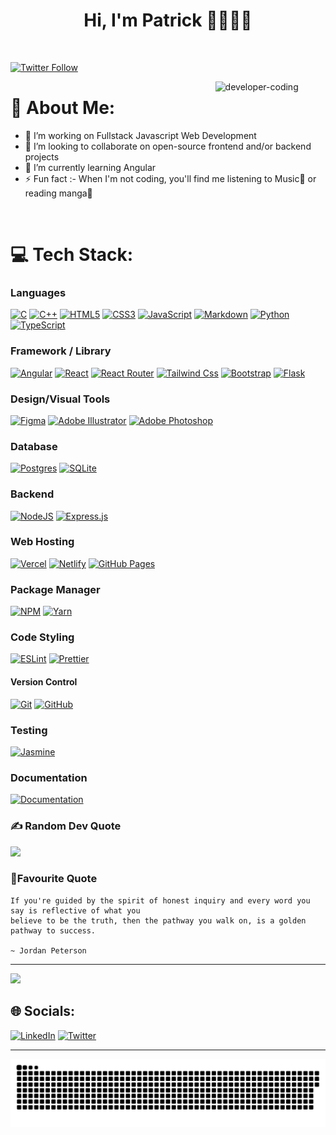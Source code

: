 <h1 align="center">Hi, I'm Patrick 👋👨🏾‍💻</h1>

<br>

[![Twitter Follow](https://img.shields.io/twitter/follow/grandrick001?color=%231DA1F2&logo=Twitter&style=for-the-badge)](https://twitter.com/intent/follow?original_referer=https%3A%2F%2Fgithub.com%2Fgrandrick001&screen_name=grandrick001)

<p><img align="right" src="https://github.com/Adam-pw/Adam-pw/blob/main/animation_500_kxa883sd.gif" width="35%" alt="developer-coding" /></p>

# 💫 About Me:
- 🔭 I’m working on Fullstack Javascript Web Development
- 👯 I’m looking to collaborate on open-source frontend and/or backend projects
- 🌱 I’m currently learning Angular
- ⚡ Fun fact :- When I'm not coding, you'll find me listening to Music🎵 or reading manga🎇

<br>

# 💻 Tech Stack:
### Languages
[![C](https://img.shields.io/badge/c-%2300599C.svg?style=for-the-badge&logo=c&logoColor=white)](https://www.gnu.org/software/gnu-c-manual/gnu-c-manual.html)
[![C++](https://img.shields.io/badge/c++-%2300599C.svg?style=for-the-badge&logo=c%2B%2B&logoColor=white)](https://cplusplus.com/doc/tutorial/)
[![HTML5](https://img.shields.io/badge/html5-%23E34F26.svg?style=for-the-badge&logo=html5&logoColor=white)](https://developer.mozilla.org/en-US/docs/Glossary/HTML5)
[![CSS3](https://img.shields.io/badge/css3-%231572B6.svg?style=for-the-badge&logo=css3&logoColor=white)](https://developer.mozilla.org/en-US/docs/Web/CSS)
[![JavaScript](https://img.shields.io/badge/javascript-%23323330.svg?style=for-the-badge&logo=javascript&logoColor=%23F7DF1E)](https://developer.mozilla.org/en-US/docs/Web/javascript)
[![Markdown](https://img.shields.io/badge/markdown-%23000000.svg?style=for-the-badge&logo=markdown&logoColor=white)](https://www.markdownguide.org/)
[![Python](https://img.shields.io/badge/python-3670A0?style=for-the-badge&logo=python&logoColor=ffdd54)](https://www.python.org/doc/)
[![TypeScript](https://img.shields.io/badge/typescript-%23007ACC.svg?style=for-the-badge&logo=typescript&logoColor=white)](https://www.typescriptlang.org/docs/)

### Framework / Library
[![Angular](https://img.shields.io/badge/angular-%23dd00319a.svg?style=for-the-badge&logo=angular&logoColor=%23ffffff)](https://angular.io)
[![React](https://img.shields.io/badge/react-%2320232a.svg?style=for-the-badge&logo=react&logoColor=%2361DAFB)](https://reactjs.org/docs/getting-started.html)
[![React Router](https://img.shields.io/badge/React_Router-CA4245?style=for-the-badge&logo=react-router&logoColor=white)](https://reactrouter.com/en/main)
[![Tailwind Css](https://img.shields.io/badge/tailwindcss-%230ea5e99a.svg?style=for-the-badge&logo=tailwindcss&logoColor=%23ffffff)](https://tailwindcss.com/docs/installation)
[![Bootstrap](https://img.shields.io/badge/bootstrap-%23563D7C.svg?style=for-the-badge&logo=bootstrap&logoColor=white)](https://getbootstrap.com/docs/5.3/getting-started/introduction/)
[![Flask](https://img.shields.io/badge/flask-%23000.svg?style=for-the-badge&logo=flask&logoColor=white)](https://flask.palletsprojects.com/en/2.2.x/)

### Design/Visual Tools
[![Figma](https://img.shields.io/badge/figma-%23F24E1E.svg?style=for-the-badge&logo=figma&logoColor=white)](https://www.figma.com/developers)
[![Adobe Illustrator](https://img.shields.io/badge/adobeillustrator-%23FF9A00.svg?style=for-the-badge&logo=adobeillustrator&logoColor=white)](https://helpx.adobe.com/illustrator/user-guide.html)
[![Adobe Photoshop](https://img.shields.io/badge/adobephotoshop-%2331A8FF.svg?style=for-the-badge&logo=adobephotoshop&logoColor=white)](https://helpx.adobe.com/photoshop/user-guide.html)

### Database
[![Postgres](https://img.shields.io/badge/postgres-%23316192.svg?style=for-the-badge&logo=postgresql&logoColor=white)](https://www.postgresql.org/docs/)
[![SQLite](https://img.shields.io/badge/sqlite-%2307405e.svg?style=for-the-badge&logo=sqlite&logoColor=white)](https://www.sqlite.org/docs.html)

### Backend
[![NodeJS](https://img.shields.io/badge/node.js-6DA55F?style=for-the-badge&logo=node.js&logoColor=white)](https://nodejs.org/en/docs/)
[![Express.js](https://img.shields.io/badge/express.js-%23404d59.svg?style=for-the-badge&logo=express&logoColor=%2361DAFB)](http://expressjs.com/)


### Web Hosting
[![Vercel](https://img.shields.io/badge/vercel-%23000000.svg?style=for-the-badge&logo=vercel&logoColor=white)](https://vercel.com/docs)
[![Netlify](https://img.shields.io/badge/netlify-%23000000.svg?style=for-the-badge&logo=netlify&logoColor=#00C7B7)](https://docs.netlify.com/)
[![GitHub Pages](https://img.shields.io/badge/-GitHub%20Pages-000?style=for-the-badge&logo=github)](https://docs.github.com/en/pages)

### Package Manager
[![NPM](https://img.shields.io/badge/NPM-%23000000.svg?style=for-the-badge&logo=npm&logoColor=white)](https://docs.npmjs.com/)
[![Yarn](https://img.shields.io/badge/yarn-%232C8EBB.svg?style=for-the-badge&logo=yarn&logoColor=white)](https://classic.yarnpkg.com/lang/en/docs/)

### Code Styling
[![ESLint](https://img.shields.io/badge/ESLint-4B3263?style=for-the-badge&logo=eslint&logoColor=white)](https://eslint.org/docs/latest/)
[![Prettier](https://img.shields.io/badge/prettier-1a2b34?style=for-the-badge&logo=prettier&logoColor=white)](https://prettier.io/docs/en/index.html)

#### Version Control
[![Git](https://img.shields.io/badge/-Git-000?style=for-the-badge&logo=git)](https://git-scm.com/doc)
[![GitHub](https://img.shields.io/badge/-GitHub-000?style=for-the-badge&logo=github)](https://docs.github.com/en)

### Testing
[![Jasmine](https://img.shields.io/badge/jasmine-%238A4182.svg?style=for-the-badge&logo=jasmine&logoColor=white)](https://jasmine.github.io/)

### Documentation
[![Documentation](https://img.shields.io/badge/docusaurus-%25c2a0.svg?style=for-the-badge&logo=docusaurus&logoColor=white)](https://docusaurus.io/docs/)

<!-- # 📊 GitHub Stats: -->
<!-- ![](https://github-readme-stats.vercel.app/api?username=grand-rick001&theme=midnight-purple&hide_border=false&include_all_commits=false&count_private=false)<br/> -->
<!-- ![](https://github-readme-streak-stats.herokuapp.com/?user=grand-rick001&theme=midnight-purple&hide_border=false)<br/> -->
<!-- ![](https://github-readme-stats.vercel.app/api/top-langs/?username=grand-rick001&theme=midnight-purple&hide_border=false&include_all_commits=false&count_private=false&layout=compact) -->

<!-- ## 🏆 GitHub Trophies -->
<!-- ![](https://github-profile-trophy.vercel.app/?username=grand-rick001&theme=discord&no-frame=false&no-bg=true&margin-w=4) -->

### ✍️ Random Dev Quote
![](https://quotes-github-readme.vercel.app/api?type=horizontal&theme=radical)


### 💭Favourite Quote
```
If you're guided by the spirit of honest inquiry and every word you say is reflective of what you
believe to be the truth, then the pathway you walk on, is a golden pathway to success.

~ Jordan Peterson
```
---
![](https://komarev.com/ghpvc/?username=your-grand-rick001&label=PROFILE+VIEWS)

## 🌐 Socials:
[![LinkedIn](https://img.shields.io/badge/LinkedIn-%230077B5.svg?logo=linkedin&logoColor=white)](https://www.linkedin.com/comm/mynetwork/discovery-see-all?usecase=PEOPLE_FOLLOWS&followMember=patrick-murimi)
[![Twitter](https://img.shields.io/badge/Twitter-%231DA1F2.svg?logo=Twitter&logoColor=white)](https://twitter.com/intent/follow?original_referer=https%3A%2F%2Fgithub.com%2Fgrandrick001&screen_name=grandrick001) 
<!-- [![Stack Overflow](https://img.shields.io/badge/-Stackoverflow-FE7A16?logo=stack-overflow&logoColor=white)](https://stackoverflow.com/users/17474012) -->

---
<p align="center">
<img src="github-contribution-grid-snake.svg">
</p>
